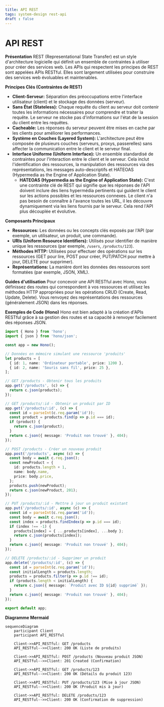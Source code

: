 ```yaml
---
title: API REST
tags: system-design rest-api
draft : false
---
```


# API REST

**Présentation**
REST (Representational State Transfer) est un style d'architecture logicielle qui définit un ensemble de contraintes à utiliser pour créer des services web. Les APIs qui respectent les principes de REST sont appelées APIs RESTful. Elles sont largement utilisées pour construire des services web évoluables et maintenables.

**Principes Clés (Contraintes de REST)**
- **Client-Serveur:** Séparation des préoccupations entre l'interface utilisateur (client) et le stockage des données (serveur).
- **Sans État (Stateless):** Chaque requête du client au serveur doit contenir toutes les informations nécessaires pour comprendre et traiter la requête. Le serveur ne stocke pas d'informations sur l'état de la session du client entre les requêtes.
- **Cacheable:** Les réponses du serveur peuvent être mises en cache par les clients pour améliorer les performances.
- **Système en Couches (Layered System):** L'architecture peut être composée de plusieurs couches (serveurs, proxys, passerelles) sans affecter la communication entre le client et le serveur final.
- **Interface Uniforme (Uniform Interface):** Un ensemble standardisé de contraintes pour l'interaction entre le client et le serveur. Cela inclut l'identification des ressources, la manipulation des ressources via des représentations, les messages auto-descriptifs et HATEOAS (Hypermedia as the Engine of Application State).
    - **HATEOAS (Hypermedia as the Engine of Application State):** C'est une contrainte clé de REST qui signifie que les réponses de l'API doivent inclure des liens hypermédia pertinents qui guident le client sur les actions possibles et les ressources connexes. Le client n'a pas besoin de connaître à l'avance toutes les URL, il les découvre dynamiquement via les liens fournis par le serveur. Cela rend l'API plus découplée et évolutive.

**Composants Principaux**
- **Ressources:** Les données ou les concepts clés exposés par l'API (par exemple, un utilisateur, un produit, une commande).
- **URIs (Uniform Resource Identifiers):** Utilisés pour identifier de manière unique les ressources (par exemple, `/users`, `/products/123`).
- **Méthodes HTTP:** Utilisées pour effectuer des opérations sur les ressources (GET pour lire, POST pour créer, PUT/PATCH pour mettre à jour, DELETE pour supprimer).
- **Représentations:** La manière dont les données des ressources sont formatées (par exemple, JSON, XML).

**Guides d'utilisation**
Pour concevoir une API RESTful avec Hono, vous définissez des routes qui correspondent à vos ressources et utilisez les méthodes HTTP appropriées pour les opérations CRUD (Create, Read, Update, Delete). Vous renvoyez des représentations des ressources (généralement JSON) dans les réponses.

**Exemples de Code (Hono)**
Hono est bien adapté à la création d'APIs RESTful grâce à sa gestion des routes et sa capacité à renvoyer facilement des réponses JSON.

```typescript
import { Hono } from 'hono';
import { json } from 'hono/json';

const app = new Hono();

// Données en mémoire simulant une ressource 'produits'
let products = [
  { id: 1, name: 'Ordinateur portable', price: 1200 },
  { id: 2, name: 'Souris sans fil', price: 25 },
];

// GET /products - Obtenir tous les produits
app.get('/products', (c) => {
  return c.json(products);
});

// GET /products/:id - Obtenir un produit par ID
app.get('/products/:id', (c) => {
  const id = parseInt(c.req.param('id'));
  const product = products.find(p => p.id === id);
  if (product) {
    return c.json(product);
  }
  return c.json({ message: 'Produit non trouvé' }, 404);
});

// POST /products - Créer un nouveau produit
app.post('/products', async (c) => {
  const body = await c.req.json();
  const newProduct = {
    id: products.length + 1,
    name: body.name,
    price: body.price,
  };
  products.push(newProduct);
  return c.json(newProduct, 201);
});

// PUT /products/:id - Mettre à jour un produit existant
app.put('/products/:id', async (c) => {
  const id = parseInt(c.req.param('id'));
  const body = await c.req.json();
  const index = products.findIndex(p => p.id === id);
  if (index !== -1) {
    products[index] = { ...products[index], ...body };
    return c.json(products[index]);
  }
  return c.json({ message: 'Produit non trouvé' }, 404);
});

// DELETE /products/:id - Supprimer un produit
app.delete('/products/:id', (c) => {
  const id = parseInt(c.req.param('id'));
  const initialLength = products.length;
  products = products.filter(p => p.id !== id);
  if (products.length < initialLength) {
    return c.json({ message: `Produit avec ID ${id} supprimé` });
  }
  return c.json({ message: 'Produit non trouvé' }, 404);
});

export default app;
```

**Diagramme Mermaid**
```mermaid
sequenceDiagram
    participant Client
    participant API_RESTful

    Client->>API_RESTful: GET /products
    API_RESTful-->>Client: 200 OK (Liste de produits)

    Client->>API_RESTful: POST /products (Nouveau produit JSON)
    API_RESTful-->>Client: 201 Created (Confirmation)

    Client->>API_RESTful: GET /products/123
    API_RESTful-->>Client: 200 OK (Détails du produit 123)

    Client->>API_RESTful: PUT /products/123 (Mise à jour JSON)
    API_RESTful-->>Client: 200 OK (Produit mis à jour)

    Client->>API_RESTful: DELETE /products/123
    API_RESTful-->>Client: 200 OK (Confirmation de suppression)
```
